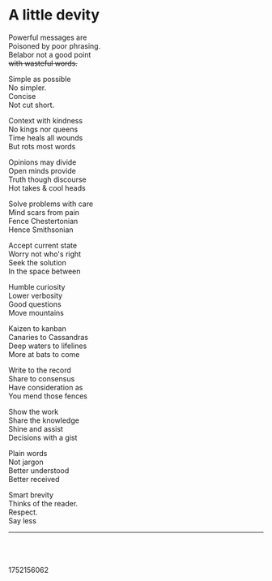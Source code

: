# A little devity

Powerful messages are\
Poisoned by poor phrasing.\
Belabor not a good point\
~~with wasteful words.~~

Simple as possible\
No simpler.\
Concise\
Not cut short.

Context with kindness\
No kings nor queens\
Time heals all wounds\
But rots most words

Opinions may divide\
Open minds provide\
Truth though discourse\
Hot takes & cool heads

Solve problems with care\
Mind scars from pain\
Fence Chestertonian\
Hence Smithsonian

Accept current state\
Worry not who's right\
Seek the solution\
In the space between

Humble curiosity\
Lower verbosity\
Good questions\
Move mountains

Kaizen to kanban\
Canaries to Cassandras\
Deep waters to lifelines\
More at bats to come

Write to the record\
Share to consensus\
Have consideration as\
You mend those fences

Show the work\
Share the knowledge\
Shine and assist\
Decisions with a gist

Plain words\
Not jargon\
Better understood\
Better received

Smart brevity\
Thinks of the reader.\
Respect.\
Say less

---

\
\
<br>
1752156062
